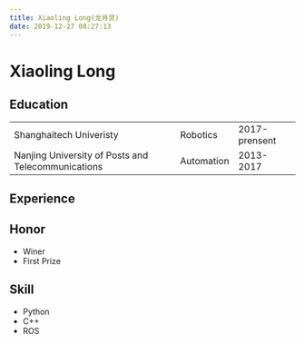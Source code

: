 ```yaml
---
title: Xiaoling Long(龙肖灵)
date: 2019-12-27 08:27:13
---
```

# Xiaoling Long

## Education
|   |    |    |
|---| ---| ---|
| Shanghaitech Univeristy | Robotics | 2017-prensent |
| Nanjing University of Posts and Telecommunications | Automation | 2013-2017 |

## Experience

## Honor
- Winer
- First Prize

## Skill
- Python
- C++
- ROS
